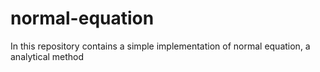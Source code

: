 # normal-equation
In this repository contains a simple implementation of normal equation, a analytical method
